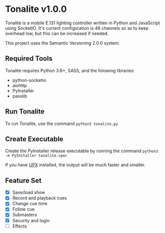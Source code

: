 # Tonalite v1.0.0

Tonalite is a mobile E.131 lighting controller written in Python and JavaScript using SocketIO. It's current configuration is 48 channels so as to keep overhead low, but this can be increased if needed.

This project uses the Semantic Versioning 2.0.0 system.

## Required Tools

Tonalite requires Python 3.6+, SASS, and the folowing libraries:

- python-socketio
- aiohttp
- PyInstaller
- passlib

## Run Tonalite

To run Tonalite, use the command `python3 tonalite.py`

## Create Executable

Create the PyInstaller release executable by running the command `python3 -m PyInstaller tonalite.spec`

If you have [UPX](https://upx.github.io/) installed, the output will be much faster and smaller.

## Feature Set

- [x] Save/load show
- [x] Record and playback cues
- [x] Change cue time
- [x] Follow cue
- [x] Submasters
- [x] Security and login
- [ ] Effects